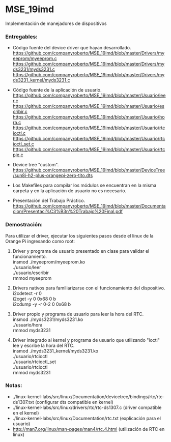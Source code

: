 # MSE_19imd
Implementación de manejadores de dispositivos

### Entregables:

- Código fuente del device driver que hayan desarrollado.
<br />https://github.com/companyroberto/MSE_19imd/blob/master/Drivers/myeeprom/myeeprom.c
<br />https://github.com/companyroberto/MSE_19imd/blob/master/Drivers/myds3231/myds3231.c
<br />https://github.com/companyroberto/MSE_19imd/blob/master/Drivers/myds3231_kernel/myds3231.c

- Código fuente de la aplicación de usuario.
<br />https://github.com/companyroberto/MSE_19imd/blob/master/Usuario/leer.c
<br />https://github.com/companyroberto/MSE_19imd/blob/master/Usuario/escribir.c
<br />https://github.com/companyroberto/MSE_19imd/blob/master/Usuario/hora.c
<br />https://github.com/companyroberto/MSE_19imd/blob/master/Usuario/rtcioctl.c
<br />https://github.com/companyroberto/MSE_19imd/blob/master/Usuario/rtcioctl_set.c
<br />https://github.com/companyroberto/MSE_19imd/blob/master/Usuario/rtcpie.c

- Device tree "custom".
<br />https://github.com/companyroberto/MSE_19imd/blob/master/DeviceTree/sun8i-h2-plus-orangepi-zero-tito.dts

- Los Makefiles para compilar los módulos se encuentran en la misma carpeta y en la aplicación de usuario no es necesario.

- Presentación del Trabajo Práctico.
<br />https://github.com/companyroberto/MSE_19imd/blob/master/Documentacion/Presentaci%C3%B3n%20Trabajo%20Final.pdf


### Demostración:

Para utilizar el driver, ejecutar los siguientes pasos desde el linux de la Orange Pi ingresando como root:

1) Driver y programa de usuario presentado en clase para validar el funcionamiento.
<br />insmod ./myeeprom/myeeprom.ko
<br />./usuario/leer
<br />./usuario/escribir
<br />rmmod myeeprom

2) Drivers nativos para familiarizarse con el funcionamiento del dispositivo.
<br />i2cdetect -r 0
<br />i2cget -y 0 0x68 0 b
<br />i2cdump -y -r 0-2 0 0x68 b

3) Driver propio y programa de usuario para leer la hora del RTC.
<br />insmod ./myds3231/myds3231.ko
<br />./usuario/hora
<br />rmmod myds3231

4) Driver integrado al kernel y programa de usuario que utilizando "ioctl" lee y escribe la hora del RTC.
<br />insmod ./myds3231_kernel/myds3231.ko
<br />./usuario/rtcioctl
<br />./usuario/rtcioctl_set
<br />./usuario/rtcioctl
<br />rmmod myds3231


### Notas:
- ./linux-kernel-labs/src/linux/Documentation/devicetree/bindings/rtc/rtc-ds1307.txt	(configurar dts compatible en kernel)
- ./linux-kernel-labs/src/linux/drivers/rtc/rtc-ds1307.c				(driver compatible en el kernel)
- ./linux-kernel-labs/src/linux/Documentation/rtc.txt					(explicación para el usuario)
- http://man7.org/linux/man-pages/man4/rtc.4.html					(utilización de RTC en linux)
